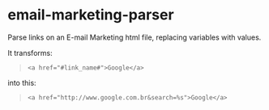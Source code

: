 email-marketing-parser
======================


Parse links on an E-mail Marketing html file, replacing variables with values.

It transforms:

  > `<a href="#link_name#">Google</a>` 
  
  into this:
  
  > `<a href="http://www.google.com.br&search=%s">Google</a>`
